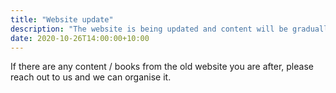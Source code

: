 ```yaml
---
title: "Website update"
description: "The website is being updated and content will be gradually migrated across to the new site"
date: 2020-10-26T14:00:00+10:00
---
```


If there are any content / books from the old website you are after, please reach out to us and we can organise it.